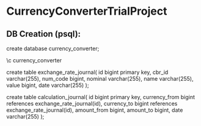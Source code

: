 # CurrencyConverterTrialProject

## DB Creation (psql):
create database currency_converter; 

\c currency_converter

create table exchange_rate_journal(
	id bigint primary key,
	cbr_id varchar(255),
	num_code bigint,
	nominal varchar(255),
	name varchar(255),
	value bigint,
	date varchar(255)
);

create table calculation_journal(
	id bigint primary key,
	currency_from bigint references exchange_rate_journal(id),
	currency_to bigint references exchange_rate_journal(id),
	amount_from bigint,
	amount_to bigint,
	date varchar(255)
);
